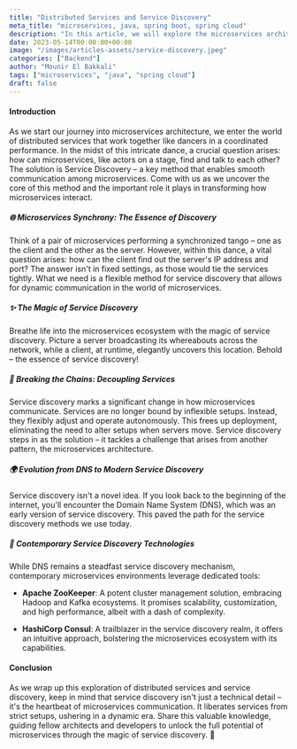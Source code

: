 ```yaml
---
title: "Distributed Services and Service Discovery"
meta_title: "microservices, java, spring boot, spring cloud"
description: "In this article, we will explore the microservices architecture, its benefits, and how to implement it using Spring Boot and Spring Cloud."
date: 2023-05-14T00:00:00+00:00
image: "/images/articles-assets/service-discovery.jpeg"
categories: ["Backend"]
author: "Mounir El Bakkali"
tags: ["microservices", "java", "spring cloud"]
draft: false
---
```


#### Introduction 

As we start our journey into microservices architecture, we enter the world of distributed services that work together like dancers in a coordinated performance. In the midst of this intricate dance, a crucial question arises: how can microservices, like actors on a stage, find and talk to each other? The solution is Service Discovery – a key method that enables smooth communication among microservices. Come with us as we uncover the core of this method and the important role it plays in transforming how microservices interact.

##### 🌐 Microservices Synchrony: The Essence of Discovery
Think of a pair of microservices performing a synchronized tango – one as the client and the other as the server. However, within this dance, a vital question arises: how can the client find out the server's IP address and port? The answer isn't in fixed settings, as those would tie the services tightly. What we need is a flexible method for service discovery that allows for dynamic communication in the world of microservices.

##### ✨ The Magic of Service Discovery
Breathe life into the microservices ecosystem with the magic of service discovery. Picture a server broadcasting its whereabouts across the network, while a client, at runtime, elegantly uncovers this location. Behold – the essence of service discovery!

##### 🔀 Breaking the Chains: Decoupling Services
Service discovery marks a significant change in how microservices communicate. Services are no longer bound by inflexible setups. Instead, they flexibly adjust and operate autonomously. This frees up deployment, eliminating the need to alter setups when servers move. Service discovery steps in as the solution – it tackles a challenge that arises from another pattern, the microservices architecture.

##### 🌍 Evolution from DNS to Modern Service Discovery
Service discovery isn't a novel idea. If you look back to the beginning of the internet, you'll encounter the Domain Name System (DNS), which was an early version of service discovery. This paved the path for the service discovery methods we use today.

##### 🚀 Contemporary Service Discovery Technologies
While DNS remains a steadfast service discovery mechanism, contemporary microservices environments leverage dedicated tools:

- <b>Apache ZooKeeper</b>: A potent cluster management solution, embracing Hadoop and Kafka ecosystems. It promises scalability, customization, and high performance, albeit with a dash of complexity.

- <b>HashiCorp Consul</b>: A trailblazer in the service discovery realm, it offers an intuitive approach, bolstering the microservices ecosystem with its capabilities.

#### Conclusion
As we wrap up this exploration of distributed services and service discovery, keep in mind that service discovery isn't just a technical detail – it's the heartbeat of microservices communication. It liberates services from strict setups, ushering in a dynamic era. Share this valuable knowledge, guiding fellow architects and developers to unlock the full potential of microservices through the magic of service discovery. 🌟